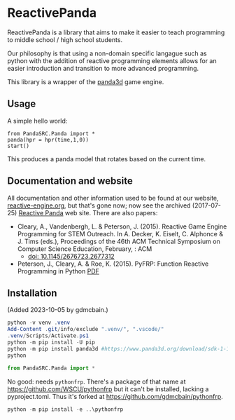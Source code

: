 # ReactivePanda

ReactivePanda is a library that aims to make it easier to teach programming to middle school / high school students.

Our philosophy is that using a non-domain specific langague such as python with the addition of reactive programming elements allows for an easier introduction and transition to more advanced programming.

This library is a wrapper of the [panda3d](https://panda3d.org) game engine.

## Usage

A simple hello world:

    from PandaSRC.Panda import *
    panda(hpr = hpr(time,1,0))
    start()

This produces a panda model that rotates based on the current time.

## Documentation and website

All documentation and other information used to be found at our website, [reactive-engine.org](http://www.reactive-engine.org), but that's gone now; now see the archived (2017-07-25) [Reactive Panda](https://web.archive.org/web/20170725062950/http://wiki.western.edu/mcis/index.php?title=Reactive_Panda_Web_Site) web site. There are also papers:

- Cleary, A., Vandenbergh, L. & Peterson, J. (2015). Reactive Game Engine Programming for STEM Outreach. In A. Decker, K. Eiselt, C. Alphonce & J. Tims (eds.), Proceedings of the 46th ACM Technical Symposium on Computer Science Education, February, : ACM
  - [doi: 10.1145/2676723.2677312](https://doi.org/10.1145/2676723.2677312)
- Peterson, J., Cleary, A. & Roe, K. (2015). PyFRP: Function Reactive Programming in Python
  [PDF](http://www.cs.jhu.edu/~roe/pyfrp-function-reactive.pdf)

## Installation

(Added 2023-10-05 by gdmcbain.)

```PowerShell
python -v venv .venv
Add-Content .git/info/exclude ".venv/", ".vscode/"
.venv/Scripts/Activate.ps1
python -m pip install -U pip
python -m pip install panda3d #https://www.panda3d.org/download/sdk-1-10-13/
python
```

```python
from PandaSRC.Panda import *
```

No good: needs `pythonfrp`. There's a package of that name at <https://github.com/WSCU/pythonfrp> but it can't be installed, lacking a pyproject.toml. Thus it's forked at <https://github.com/gdmcbain/pythonfrp>.

```PowerShell
python -m pip install -e ..\pythonfrp
```
